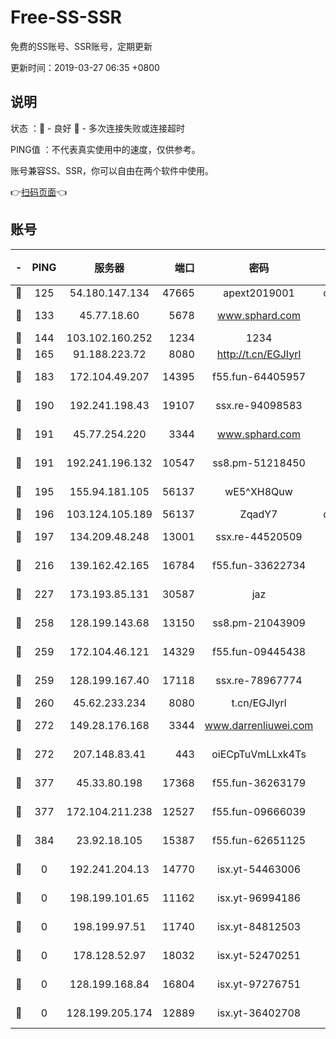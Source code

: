 # Free-SS-SSR

免费的SS账号、SSR账号，定期更新

更新时间：2019-03-27 06:35 +0800

## 说明

状态     ：🙂 - 良好 🙁 - 多次连接失败或连接超时

PING值   ：不代表真实使用中的速度，仅供参考。

账号兼容SS、SSR，你可以自由在两个软件中使用。

👉[扫码页面](https://liesauer.github.io/Free-SS-SSR/)👈

## 账号

|-|PING|服务器|端口|密码|加密方式|区域|
|:----:|:----:|:-----:|-----:|:----:|:----:|:----:|
|🙂|125|54.180.147.134|47665|apext2019001|chacha20|KR|
|🙂|133|45.77.18.60|5678|www.sphard.com|aes-256-cfb|JP|
|🙂|144|103.102.160.252|1234|1234|rc4-md5|JP|
|🙂|165|91.188.223.72|8080|http://t.cn/EGJIyrl|rc4-md5|RU|
|🙂|183|172.104.49.207|14395|f55.fun-64405957|aes-256-cfb|SG|
|🙂|190|192.241.198.43|19107|ssx.re-94098583|aes-256-cfb|US|
|🙂|191|45.77.254.220|3344|www.sphard.com|aes-256-cfb|SG|
|🙂|191|192.241.196.132|10547|ss8.pm-51218450|aes-256-cfb|US|
|🙂|195|155.94.181.105|56137|wE5^XH8Quw|aes-256-cfb|US|
|🙂|196|103.124.105.189|56137|ZqadY7|chacha20|US|
|🙂|197|134.209.48.248|13001|ssx.re-44520509|aes-256-cfb|US|
|🙂|216|139.162.42.165|16784|f55.fun-33622734|aes-256-cfb|SG|
|🙂|227|173.193.85.131|30587|jaz|aes-256-cfb|US|
|🙂|258|128.199.143.68|13150|ss8.pm-21043909|aes-256-cfb|SG|
|🙂|259|172.104.46.121|14329|f55.fun-09445438|aes-256-cfb|SG|
|🙂|259|128.199.167.40|17118|ssx.re-78967774|aes-256-cfb|SG|
|🙂|260|45.62.233.234|8080|t.cn/EGJIyrl|rc4-md5|CA|
|🙂|272|149.28.176.168|3344|www.darrenliuwei.com|aes-256-cfb|AU|
|🙂|272|207.148.83.41|443|oiECpTuVmLLxk4Ts|aes-256-cfb|AU|
|🙂|377|45.33.80.198|17368|f55.fun-36263179|aes-256-cfb|US|
|🙂|377|172.104.211.238|12527|f55.fun-09666039|aes-256-cfb|US|
|🙂|384|23.92.18.105|15387|f55.fun-62651125|aes-256-cfb|US|
|🙁|0|192.241.204.13|14770|isx.yt-54463006|aes-256-cfb|US|
|🙁|0|198.199.101.65|11162|isx.yt-96994186|aes-256-cfb|US|
|🙁|0|198.199.97.51|11740|isx.yt-84812503|aes-256-cfb|US|
|🙁|0|178.128.52.97|18032|isx.yt-52470251|aes-256-cfb|SG|
|🙁|0|128.199.168.84|16804|isx.yt-97276751|aes-256-cfb|SG|
|🙁|0|128.199.205.174|12889|isx.yt-36402708|aes-256-cfb|SG|

